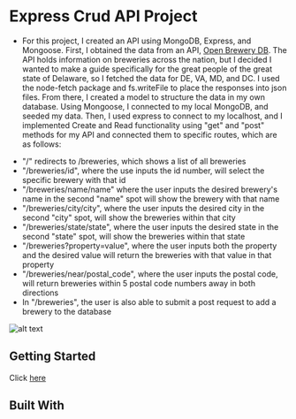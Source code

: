 # Express Crud API Project

- For this project, I created an API using MongoDB, Express, and Mongoose. First, I obtained the data from an API, [Open Brewery DB](https://www.openbrewerydb.org/). The API holds information on breweries across the nation, but I decided I wanted to make a guide specifically for the great people of the great state of Delaware, so I fetched the data for DE, VA, MD, and DC. I used the node-fetch package and fs.writeFile to place the responses into json files. From there, I created a model to structure the data in my own database. Using Mongoose, I connected to my local MongoDB, and seeded my data. Then, I used express to connect to my localhost, and I implemented Create and Read functionality using "get" and "post" methods for my API and connected them to specific routes, which are as follows:

* "/" redirects to /breweries, which shows a list of all breweries
* "/breweries/id", where the use inputs the id number, will select the specific brewery with that id
* "/breweries/name/name" where the user inputs the desired brewery's name in the second "name" spot will show the brewery with that name
* "/breweries/city/city", where the user inputs the desired city in the second "city" spot, will show the breweries within that city
* "/breweries/state/state", where the user inputs the desired state in the second "state" spot, will show the breweries within that state
* "/breweries?property=value", where the user inputs both the property and the desired value will return the breweries with that value in that property
* "/breweries/near/postal_code", where the user inputs the postal code, will return breweries within 5 postal code numbers away in both directions
* In "/breweries", the user is also able to submit a post request to add a brewery to the database

![alt text](pics)

## Getting Started

Click [here](url)

## Built With
